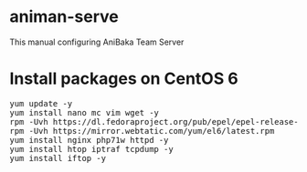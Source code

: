 # animan-serve
This manual configuring AniBaka Team Server

# Install packages on CentOS 6
<pre>yum update -y
yum install nano mc vim wget -y
rpm -Uvh https://dl.fedoraproject.org/pub/epel/epel-release-latest-6.noarch.rpm
rpm -Uvh https://mirror.webtatic.com/yum/el6/latest.rpm
yum install nginx php71w httpd -y
yum install htop iptraf tcpdump -y
yum install iftop -y
</pre>
